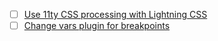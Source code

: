 - [ ] [Use 11ty CSS processing with Lightning CSS](https://11ty.rocks/posts/process-css-with-lightningcss/)
- [ ] [Change vars plugin for breakpoints](https://github.com/csstools/postcss-plugins/tree/main/plugins/postcss-custom-media)
